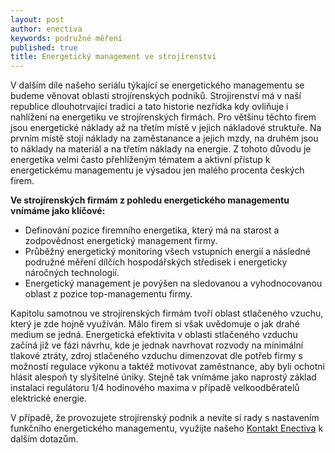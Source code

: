 ```yaml
---
layout: post
author: enectiva
keywords: podružné měření
published: true
title: Energetický management ve strojírenství
---
```



V dalším díle našeho seriálu týkající se energetického managementu se budeme věnovat oblasti strojírenských podniků. Strojírenství má v naší republice dlouhotrvající tradici a tato historie nezřídka kdy ovliňuje i nahlížení na energetiku ve strojírenských firmách. Pro většinu těchto firem jsou energetické náklady až na třetím místě v jejich nákladové struktuře. Na prvním místě stojí náklady na zaměstanance  a jejich mzdy, na druhém jsou to náklady na materiál a na třetím náklady na energie. Z tohoto důvodu je energetika velmi často přehlíženým tématem a aktivní přístup k energetickému managementu je výsadou jen malého procenta českých firem.

**Ve strojírenských firmám z pohledu energetického managementu vnímáme jako klíčové:**

- Definování pozice firemního energetika, který má na starost a zodpovědnost energetický management firmy.
- Průběžný energetický monitoring všech vstupních energií a následné podružné měření dílčích hospodářských středisek i energeticky náročných technologií.
- Energetický management je povýšen na sledovanou a vyhodnocovanou oblast z pozice top-managementu firmy.

Kapitolu samotnou ve strojírenských firmám tvoří oblast stlačeného vzuchu, který je zde hojně využíván. Málo firem si však uvědomuje o jak drahé medium se jedná. Energetická efektivita v oblasti stlačeného vzduchu začíná již ve fázi návrhu, kde je jednak navrhovat rozvody na minimální tlakové ztráty, zdroj stlačeného vzduchu dimenzovat dle potřeb firmy s možností regulace výkonu a taktéž motivovat zaměstnance, aby byli ochotni hlásit alespoň ty slyšitelné úniky. Stejně tak vnímáme jako naprostý základ instalaci regulátoru 1/4 hodinového maxima v případě velkoodběratelů elektrické energie.

V případě, že provozujete strojírenský podnik a nevíte si rady s nastavením funkčního energetického managementu, využijte našeho [Kontakt Enectiva](http://www.enectiva.cz/cs/kontaktujte-nas/) k dalším dotazům.
